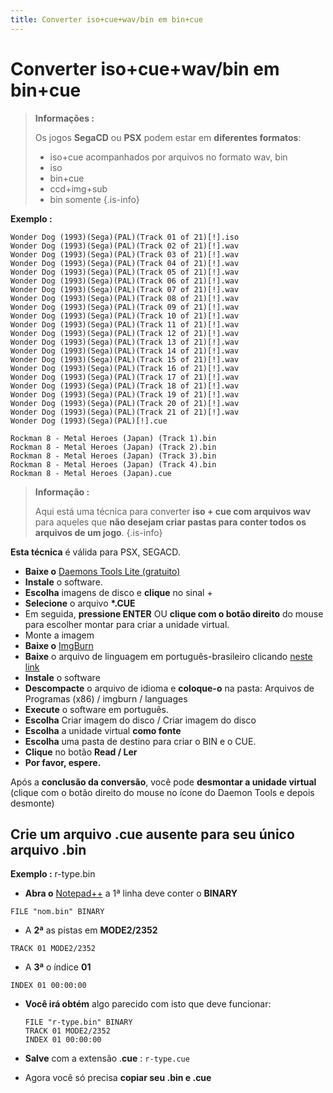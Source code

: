 ```yaml
---
title: Converter iso+cue+wav/bin em bin+cue
---
```


# Converter iso+cue+wav/bin em bin+cue


>**Informações :**
>
>Os jogos **SegaCD** ou **PSX** podem estar em **diferentes formatos**:
>
>* iso+cue acompanhados por arquivos no formato wav, bin
>* iso
>* bin+cue
>* ccd+img+sub
>* bin somente
{.is-info}

**Exemplo :**

```text
Wonder Dog (1993)(Sega)(PAL)(Track 01 of 21)[!].iso
Wonder Dog (1993)(Sega)(PAL)(Track 02 of 21)[!].wav
Wonder Dog (1993)(Sega)(PAL)(Track 03 of 21)[!].wav
Wonder Dog (1993)(Sega)(PAL)(Track 04 of 21)[!].wav
Wonder Dog (1993)(Sega)(PAL)(Track 05 of 21)[!].wav
Wonder Dog (1993)(Sega)(PAL)(Track 06 of 21)[!].wav
Wonder Dog (1993)(Sega)(PAL)(Track 07 of 21)[!].wav
Wonder Dog (1993)(Sega)(PAL)(Track 08 of 21)[!].wav
Wonder Dog (1993)(Sega)(PAL)(Track 09 of 21)[!].wav
Wonder Dog (1993)(Sega)(PAL)(Track 10 of 21)[!].wav
Wonder Dog (1993)(Sega)(PAL)(Track 11 of 21)[!].wav
Wonder Dog (1993)(Sega)(PAL)(Track 12 of 21)[!].wav
Wonder Dog (1993)(Sega)(PAL)(Track 13 of 21)[!].wav
Wonder Dog (1993)(Sega)(PAL)(Track 14 of 21)[!].wav
Wonder Dog (1993)(Sega)(PAL)(Track 15 of 21)[!].wav
Wonder Dog (1993)(Sega)(PAL)(Track 16 of 21)[!].wav
Wonder Dog (1993)(Sega)(PAL)(Track 17 of 21)[!].wav
Wonder Dog (1993)(Sega)(PAL)(Track 18 of 21)[!].wav
Wonder Dog (1993)(Sega)(PAL)(Track 19 of 21)[!].wav
Wonder Dog (1993)(Sega)(PAL)(Track 20 of 21)[!].wav
Wonder Dog (1993)(Sega)(PAL)(Track 21 of 21)[!].wav
Wonder Dog (1993)(Sega)(PAL)[!].cue   

Rockman 8 - Metal Heroes (Japan) (Track 1).bin   
Rockman 8 - Metal Heroes (Japan) (Track 2).bin   
Rockman 8 - Metal Heroes (Japan) (Track 3).bin   
Rockman 8 - Metal Heroes (Japan) (Track 4).bin   
Rockman 8 - Metal Heroes (Japan).cue
```


>**Informação :**
>
>Aqui está uma técnica para converter **iso + cue com arquivos wav** para aqueles que **não desejam criar pastas para conter todos os arquivos de um jogo**.
{.is-info}

**Esta técnica** é válida para PSX, SEGACD.

* **Baixe o** [Daemons Tools Lite \(gratuito\)](https://www.daemon-tools.cc/cpp/products/dtLite)
* **Instale** o software.
* **Escolha** imagens de disco e **clique** no sinal +**​**
* **Selecione** o arquivo **\*.CUE**
* Em seguida, **pressione ENTER** OU **clique com o botão direito** do mouse para escolher montar para criar a unidade virtual.
* Monte a imagem
* **Baixe o** [ImgBurn](http://imgburn.com/)**​**
* **Baixe** o arquivo de linguagem em português-brasileiro clicando [neste link](http://download.imgburn.com/translations/portuguese_brazil.zip)
* **Instale** o software
* **Descompacte** o arquivo de idioma e **coloque-o** na pasta: Arquivos de Programas \(x86\) / imgburn / languages
* **Execute** o software em português.
* **Escolha** Criar imagem do disco / Criar imagem do disco
* **Escolha** a unidade virtual **como fonte**
* **Escolha** uma pasta de destino para criar o BIN e o CUE.
* **Clique** no botão **Read / Ler**
* **Por favor, espere.**

Após a **conclusão da conversão**, você pode **desmontar a unidade virtual** \(clique com o botão direito do mouse no ícone do Daemon Tools e depois desmonte\)

## Crie um arquivo .cue ausente para seu único arquivo .bin



**Exemplo :** r-type.bin

* **Abra o** [Notepad++](https://notepad-plus-plus.org/downloads/) a 1ª linha deve conter o **BINARY**

`FILE "nom.bin" BINARY`

* A **2ª** as pistas em **MODE2/2352**

`TRACK 01 MODE2/2352`

* A **3ª** o índice **01**

`INDEX 01 00:00:00`

* **Você irá obtém** algo parecido com isto que deve funcionar:

  ```text
  FILE "r-type.bin" BINARY
  TRACK 01 MODE2/2352
  INDEX 01 00:00:00
  ```

* **Salve** com a extensão .**cue** : `r-type.cue`  
* Agora você só precisa **copiar seu .bin e .cue**


